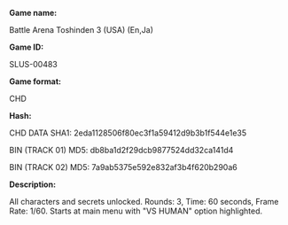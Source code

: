 **Game name:**

Battle Arena Toshinden 3 (USA) (En,Ja)

**Game ID:**

SLUS-00483

**Game format:**

CHD

**Hash:**

CHD DATA SHA1: 2eda1128506f80ec3f1a59412d9b3b1f544e1e35

BIN (TRACK 01) MD5: db8ba1d2f29dcb9877524dd32ca141d4

BIN (TRACK 02) MD5: 7a9ab5375e592e832af3b4f620b290a6

**Description:**

All characters and secrets unlocked. Rounds: 3, Time: 60 seconds, Frame Rate: 1/60. Starts at main menu with "VS HUMAN" option highlighted.